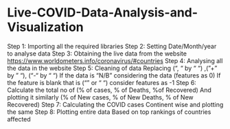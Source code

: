 # Live-COVID-Data-Analysis-and-Visualization

Step 1: Importing all the required libraries
Step 2: Setting Date/Month/year to analyse data
Step 3: Obtaining the live data from the website           
            https://www.worldometers.info/coronavirus/#countries
Step 4: Analysing all the data in the website
Step 5: Cleaning of data 
             Replacing (“, “ by “ “) ,(”+”  by ” “), (“-“  by  “ “)
             If the data is “N/B” considering the data (features as 0)
             If the feature is blank that is (“” or “ “) consider features as -1
Step 6: Calculate the total no of (% of cases, % of Deaths, %of Recovered)
              And plotting it similarly (% of New cases, % of New Deaths, % of New Recovered)
Step 7: Calculating the COVID cases Continent wise and plotting the same
Step 8: Plotting entire data Based on top rankings of countries affected 

